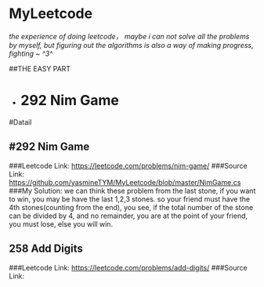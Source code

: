 # MyLeetcode
*the experience of doing leetcode， maybe i can not solve all the problems by myself, but figuring out the algorithms is also a way of making progress, fighting ~ ^3^*

##THE EASY PART
* # 292 Nim Game

#Datail
## #292 Nim Game 
###Leetcode Link:
https://leetcode.com/problems/nim-game/
###Source Link:
https://github.com/yasmineTYM/MyLeetcode/blob/master/NimGame.cs
###My Solution:
we can think these problem from the last stone, if you want to win, you may be have the last 1,2,3 stones. so your friend must have the 4th stones(counting from the end), you see, if the total number of the stone can be divided by 4, and no remainder, you are at the point of your friend, you must lose, else you will win.

## 258 Add Digits
###Leetcode Link:
https://leetcode.com/problems/add-digits/
###Source Link:
